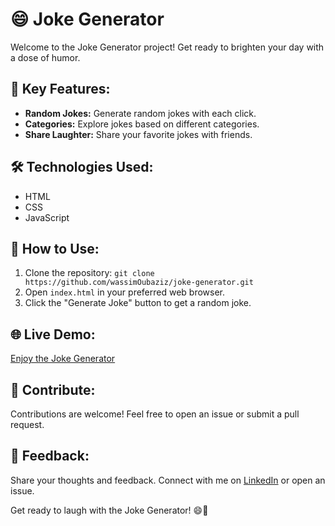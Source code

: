 # 😄 Joke Generator

Welcome to the Joke Generator project! Get ready to brighten your day with a dose of humor.

## 🚀 Key Features:

- **Random Jokes:** Generate random jokes with each click.
- **Categories:** Explore jokes based on different categories.
- **Share Laughter:** Share your favorite jokes with friends.

## 🛠️ Technologies Used:

- HTML
- CSS
- JavaScript

## 📖 How to Use:

1. Clone the repository: `git clone https://github.com/wassimOubaziz/joke-generator.git`
2. Open `index.html` in your preferred web browser.
3. Click the "Generate Joke" button to get a random joke.

## 🌐 Live Demo:

[Enjoy the Joke Generator](https://wassimoubaziz.github.io/joke-generator/)

## 🤝 Contribute:

Contributions are welcome! Feel free to open an issue or submit a pull request.

## 📣 Feedback:

Share your thoughts and feedback. Connect with me on [LinkedIn](https://www.linkedin.com/in/wassim-oubaziz/) or open an issue.

Get ready to laugh with the Joke Generator! 😄🤣
